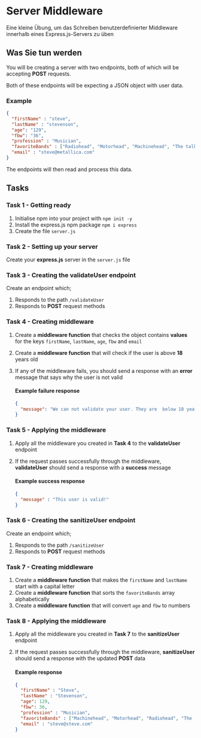 # Server Middleware

Eine kleine Übung, um das Schreiben benutzerdefinierter Middleware innerhalb eines Express.js-Servers zu üben

## Was Sie tun werden

You will be creating a server with two endpoints, both of which will be accepting **POST** requests.

Both of these endpoints will be expecting a JSON object with user data.

### Example

```json
{
  "firstName" : "steve",
  "lastName" : "stevenson",
  "age": "129",
  "fbw": "36",
  "profession" : "Musician",
  "favoriteBands" : ["Radiohead", "Motorhead", "Machinehead", "The talking heads" ],
  "email" : "steve@metallica.com"
}
```

The endpoints will then read and process this data.

## Tasks

### Task 1 - Getting ready

1. Initialise npm into your project with `npm init -y`
2. Install the express.js npm package `npm i express`
3. Create the file `server.js`

### Task 2 - Setting up your server

Create your **express.js** server in the `server.js` file

### Task 3 - Creating the validateUser endpoint

Create an endpoint which;

1. Responds to the path `/validateUser`
2. Responds to **POST** request methods

### Task 4 - Creating middleware

1. Create a **middleware function** that checks the object contains **values** for the keys `firstName`, `lastName`, `age`, `fbw` and `email`
2. Create a **middleware function** that will check if the user is above **18** years old
3. If any of the middleware fails, you should send a response with an **error** message that says why the user is not valid

    #### Example failure response
    ```json
    {
      "message": "We can not validate your user. They are  below 18 years of age"
    }
    ```

### Task 5 - Applying the middleware

1. Apply all the middleware you created in **Task 4** to the **validateUser** endpoint

2. If the request passes successfully through the middleware, **validateUser** should send a response with a **success** message

   #### Example success response
    ```json
    {
      "message" : "This user is valid!"
    }
    ```

### Task 6 - Creating the sanitizeUser endpoint

Create an endpoint which;

1. Responds to the path `/sanitizeUser`
2. Responds to **POST** request methods

### Task 7 - Creating middleware

1. Create a **middleware function** that makes the `firstName` and `lastName` start with a capital letter
2. Create a **middleware function** that sorts the `favoriteBands` array alphabetically
3. Create a **middleware function** that will convert `age` and `fbw` to numbers

### Task 8 - Applying the middleware

1. Apply all the middleware you created in **Task 7** to the **sanitizeUser** endpoint

2. If the request passes successfully through the middleware, **sanitizeUser** should send a response with the updated **POST** data

    #### Example response
    
    ```json
    {
      "firstName" : "Steve",
      "lastName" : "Stevenson",
      "age": 129,
      "fbw": 36,
      "profession" : "Musician",
      "favoriteBands" : ["Machinehead", "Motorhead", "Radiohead", "The Talking Heads"],
      "email" : "steve@steve.com"
    }
    ```
